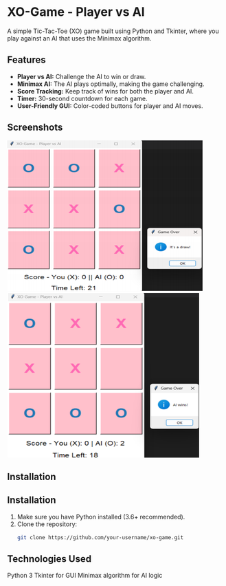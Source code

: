 # XO-Game - Player vs AI

A simple Tic-Tac-Toe (XO) game built using Python and Tkinter, where you play against an AI that uses the Minimax algorithm.

## Features

- **Player vs AI:** Challenge the AI to win or draw.
- **Minimax AI:** The AI plays optimally, making the game challenging.
- **Score Tracking:** Keep track of wins for both the player and AI.
- **Timer:** 30-second countdown for each game.
- **User-Friendly GUI:** Color-coded buttons for player and AI moves.

## Screenshots

![Game Screenshot](images/Screenshot1.png) 
![Game Screenshot](images/Screenshot2.png) 

## Installation


## Installation

1. Make sure you have Python installed (3.6+ recommended).
2. Clone the repository:
   ```bash
   git clone https://github.com/your-username/xo-game.git


## Technologies Used

Python 3
Tkinter for GUI
Minimax algorithm for AI logic
